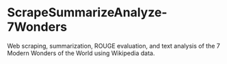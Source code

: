 # ScrapeSummarizeAnalyze-7Wonders
Web scraping, summarization, ROUGE evaluation, and text analysis of the 7 Modern Wonders of the World using Wikipedia data.
